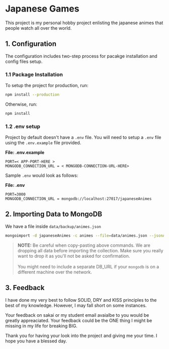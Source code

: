 # Japanese Games

This project is my personal hobby project enlisting the japanese animes that people watch all over the world.

## 1. Configuration

The configuration includes two-step process for pacakge installation and config files setup.

### 1.1 Package Installation

To setup the project for production, run:

```bash
npm install --production
```

Otherwise, run:

```bash
npm install

```

### 1.2 .env setup

Project by default doesn't have a `.env` file. You will need to setup a `.env` file using the `.env.example` file provided.

**File: .env.example**

```
PORT=< APP-PORT-HERE >
MONGODB_CONNECTION_URL = < MONGODB-CONNECTION-URL-HERE>
```

Sample `.env` would look as follows:

**File: .env**

```
PORT=3000
MONGODB_CONNECTION_URL = mongodb://localhost:27017/japaneseAnimes
```

## 2. Importing Data to MongoDB

We have a file inside `data/backup/animes.json`

```bash
mongoimport -d japaneseAnimes -c animes --file=data/animes.json --jsonArray --drop
```

>**NOTE:** Be careful when copy-pasting above commands. We are dropping all data before importing the collection. Make sure you really want to drop it as you'll not be asked for confirmation.<br><br>You might need to include a separate DB_URL if your `mongodb` is on a different machine over the network.

## 3. Feedback

I have done my very best to follow SOLID, DRY and KISS principles to the best of my knowledge. However, I may fall short on some instances.

Your feedback on sakai or my student email avaialbe to you would be greatly appreaciated. Your feedback could be the ONE thing I might be missing in my life for breaking BIG.

Thank you for having your look into the project and giving me your time. I hope you have a blessed day.

